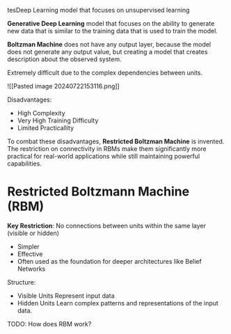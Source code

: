 tesDeep Learning model that focuses on unsupervised learning

**Generative Deep Learning** model that focuses on the ability to generate new data that is similar to the training data that is used to train the model.

**Boltzman Machine** does not have any output layer, because the model does not generate any output value, but creating a model that creates description about the observed system.

Extremely difficult due to the complex dependencies between units.

![[Pasted image 20240722153116.png]]

Disadvantages:
- High Complexity
- Very High Training Difficulty
- Limited Practicallity

To combat these disadvantages, **Restricted Boltzman Machine** is invented. The restriction on connectivity in RBMs make them significantly more practical for real-world applications while still maintaining powerful capabilities.

# Restricted Boltzmann Machine (RBM)

**Key Restriction**: No connections between units within the same layer (visible or hidden)
- Simpler
- Effective
- Often used as the foundation for deeper architectures like Belief Networks

Structure: 
- Visible Units
  Represent input data
- Hidden Units
  Learn complex patterns and representations of the input data.

TODO: How does RBM work?
